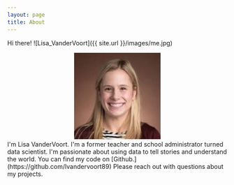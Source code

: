 ```yaml
---
layout: page
title: About
---
```


Hi there! 
![Lisa_VanderVoort]({{ site.url }}/images/me.jpg)

<div style="text-align:center"><img src="/images/me.jpg" /></div>
I'm Lisa VanderVoort. I'm a former teacher and school administrator turned data scientist. I'm passionate about using data to tell stories and understand the world. You can find my code on [Github.](https://github.com/lvandervoort89) Please reach out with questions about my projects.
